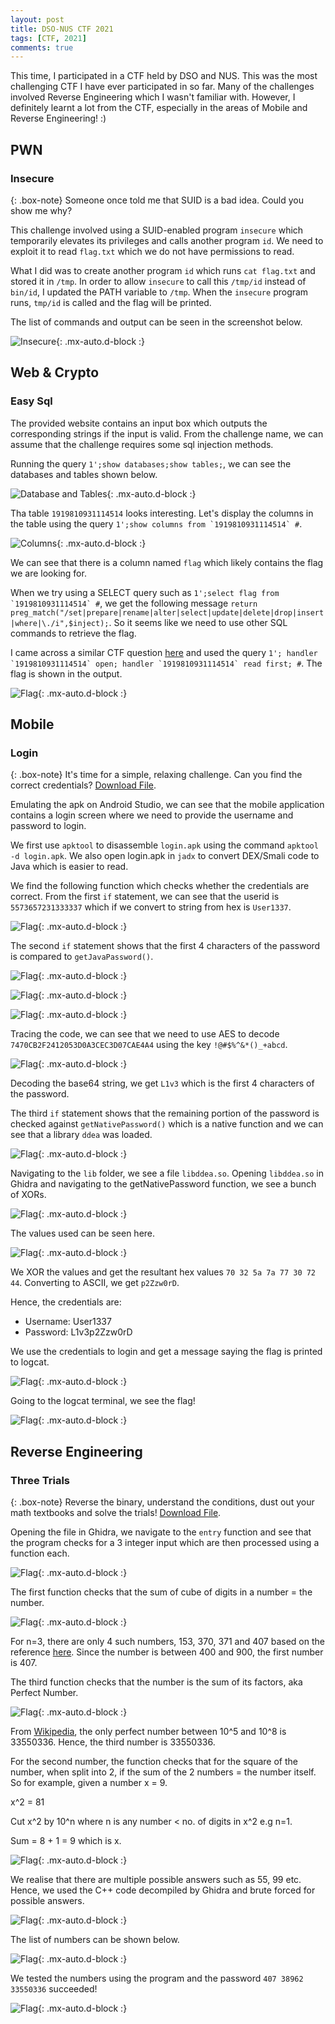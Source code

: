 ```yaml
---
layout: post
title: DSO-NUS CTF 2021
tags: [CTF, 2021]
comments: true
---
```


This time, I participated in a CTF held by DSO and NUS. This was the most challenging CTF I have ever participated in so far. Many of the challenges involved Reverse Engineering which I wasn't familiar with. However, I definitely learnt a lot from the CTF, especially in the areas of Mobile and Reverse Engineering! :)

## PWN

### Insecure

{: .box-note}
Someone once told me that SUID is a bad idea. Could you show me why?

This challenge involved using a SUID-enabled program `insecure` which temporarily elevates its privileges and calls another program `id`. We need to exploit it to read `flag.txt` which we do not have permissions to read.

What I did was to create another program `id` which runs `cat flag.txt` and stored it in `/tmp`. In order to allow `insecure` to call this `/tmp/id` instead of `bin/id`, I updated the PATH variable to `/tmp`. When the  `insecure` program runs, `tmp/id` is called and the flag will be printed. 

The list of commands and output can be seen in the screenshot below.

![Insecure](../assets/img/2021-02-28-DSO-NUS-CTF/insecure.jpeg){: .mx-auto.d-block :}


## Web & Crypto

### Easy Sql

The provided website contains an input box which outputs the corresponding strings if the input is valid. From the challenge name, we can assume that the challenge requires some sql injection methods.

Running the query `1';show databases;show tables;`, we can see the databases and tables shown below.

![Database and Tables](../assets/img/2021-02-28-DSO-NUS-CTF/easysql1.png){: .mx-auto.d-block :}

Tha table `1919810931114514` looks interesting. Let's display the columns in the table using the query ``1';show columns from `1919810931114514` #``.

![Columns](../assets/img/2021-02-28-DSO-NUS-CTF/easysql2.png){: .mx-auto.d-block :}

We can see that there is a column named `flag` which likely contains the flag we are looking for.

When we try using a SELECT query such as ``1';select flag from `1919810931114514` #``, we get the following message `return preg_match("/set|prepare|rename|alter|select|update|delete|drop|insert|where|\./i",$inject);`. So it seems like we need to use other SQL commands to retrieve the flag.

I came across a similar CTF question [here](https://www.damyahome.top/BUUCTF-web%E7%BB%83%E4%B9%A05/) and used the query ``1'; handler `1919810931114514` open; handler `1919810931114514` read first; #``. The flag is shown in the output.

![Flag](../assets/img/2021-02-28-DSO-NUS-CTF/easysql3.png){: .mx-auto.d-block :}

## Mobile

### Login

{: .box-note}
It's time for a simple, relaxing challenge.
Can you find the correct credentials?
 [Download File](https://nusdsoctf2.s3-ap-southeast-1.amazonaws.com/S3/Login/login.apk).

Emulating the apk on Android Studio, we can see that the mobile application contains a login screen where we need to provide the username and password to login.

We first use `apktool` to disassemble `login.apk` using the command `apktool -d login.apk`. We also open login.apk in `jadx` to convert DEX/Smali code to Java which is easier to read.

We find the following function which checks whether the credentials are correct. From the first `if` statement, we can see that the userid is `5573657231333337` which if we convert to string from hex is `User1337`.
 
![Flag](../assets/img/2021-02-28-DSO-NUS-CTF/login1.png){: .mx-auto.d-block :}

The second `if` statement shows that the first 4 characters of the password is compared to `getJavaPassword()`. 

![Flag](../assets/img/2021-02-28-DSO-NUS-CTF/login2.png){: .mx-auto.d-block :}

![Flag](../assets/img/2021-02-28-DSO-NUS-CTF/login3.png){: .mx-auto.d-block :}

![Flag](../assets/img/2021-02-28-DSO-NUS-CTF/login4.png){: .mx-auto.d-block :}

Tracing the code, we can see that we need to use AES to decode `7470CB2F2412053D0A3CEC3D07CAE4A4` using the key `!@#$%^&*()_+abcd`. 

![Flag](../assets/img/2021-02-28-DSO-NUS-CTF/login5.png){: .mx-auto.d-block :}

Decoding the base64 string, we get `L1v3` which is the first 4 characters of the password.

The third `if` statement shows that the remaining portion of the password is checked against `getNativePassword()` which is a native function and we can see that a library `ddea` was loaded.

![Flag](../assets/img/2021-02-28-DSO-NUS-CTF/login6.png){: .mx-auto.d-block :}

Navigating to the `lib` folder, we see a file `libddea.so`. Opening `libddea.so` in Ghidra and navigating to the getNativePassword function, we see a bunch of XORs. 

![Flag](../assets/img/2021-02-28-DSO-NUS-CTF/login7.png){: .mx-auto.d-block :}

The values used can be seen here.

![Flag](../assets/img/2021-02-28-DSO-NUS-CTF/login8.png){: .mx-auto.d-block :}

We XOR the values and get the resultant hex values `70 32 5a 7a 77 30 72 44`. Converting to ASCII, we get `p2Zzw0rD`.

Hence, the credentials are:
- Username: User1337
- Password: L1v3p2Zzw0rD

We use the credentials to login and get a message saying the flag is printed to logcat. 

![Flag](../assets/img/2021-02-28-DSO-NUS-CTF/login9.png){: .mx-auto.d-block :}

Going to the logcat terminal, we see the flag!

![Flag](../assets/img/2021-02-28-DSO-NUS-CTF/login10.png){: .mx-auto.d-block :}

## Reverse Engineering

### Three Trials 

{: .box-note}
Reverse the binary, understand the conditions, dust out your math textbooks and solve the trials!
 [Download File](https://nusdsoctf2.s3-ap-southeast-1.amazonaws.com/S3/Three_trials/three_trials).

Opening the file in Ghidra, we navigate to the `entry` function and see that the program checks for a 3 integer input which are then processed using a function each.

![Flag](../assets/img/2021-02-28-DSO-NUS-CTF/threetrials1.png){: .mx-auto.d-block :}

The first function checks that the sum of cube of digits in a number = the number. 

![Flag](../assets/img/2021-02-28-DSO-NUS-CTF/threetrials2.png){: .mx-auto.d-block :}

For n=3, there are only 4 such numbers, 153, 370, 371 and 407 based on the reference [here](https://math.stackexchange.com/questions/635694/sum-of-cubes-of-the-digits-of-a-number-equal-to-the-number). Since the number is between 400 and 900, the first number is 407.

The third function checks that the number is the sum of its factors, aka Perfect Number. 

![Flag](../assets/img/2021-02-28-DSO-NUS-CTF/threetrials3.png){: .mx-auto.d-block :}

From [Wikipedia](https://en.wikipedia.org/wiki/List_of_perfect_numbers), the only perfect number between 10^5 and 10^8 is 33550336. Hence, the third number is 33550336.

For the second number, the function checks that for the square of the number, when split into 2, if the sum of the 2 numbers = the number itself. So for example, given a number x = 9.

x^2 = 81

Cut x^2 by 10^n where n is any number < no. of digits in x^2 e.g n=1.

Sum = 8 + 1 = 9 which is x.

![Flag](../assets/img/2021-02-28-DSO-NUS-CTF/threetrials4.png){: .mx-auto.d-block :}

We realise that there are multiple possible answers such as 55, 99 etc. Hence, we used the C++ code decompiled by Ghidra and brute forced for possible answers.

![Flag](../assets/img/2021-02-28-DSO-NUS-CTF/threetrials5.png){: .mx-auto.d-block :}

The list of numbers can be shown below.

![Flag](../assets/img/2021-02-28-DSO-NUS-CTF/threetrials6.png){: .mx-auto.d-block :}

We tested the numbers using the program and the password `407 38962 33550336` succeeded!

![Flag](../assets/img/2021-02-28-DSO-NUS-CTF/threetrials7.png){: .mx-auto.d-block :}




